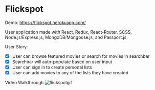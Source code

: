# Flickspot

Demo: https://flickspot.herokuapp.com/

User application made with React, Redux, React-Router, SCSS, Node.js/Express.js, MongoDB/Mongoose.js, and Passport.js.

User Story:

- [x] User can browse featured movies or search for movies in searchbar 
- [x] Searchbar will auto-populate based on user input
- [x] User can sign in to create personal lists
- [x] User can add movies to any of the lists they have created

Video Walkthrough
![flickspotgif](https://user-images.githubusercontent.com/13504122/34472299-8902c6b8-ef67-11e7-86d9-6af577671f03.gif)
